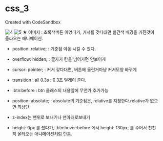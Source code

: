 # css_3
Created with CodeSandbox

![4](https://user-images.githubusercontent.com/37132897/157815186-ff962af2-1fc7-4c79-ba00-cdc425a9a0fe.JPG)
![5](https://user-images.githubusercontent.com/37132897/157815181-fa1b1e2c-fbe1-4b04-ba74-a33b968fddcc.JPG)
★ 이미지 : 초록색버튼 이었다가, 커서를 갖다대면 빨간색 배경을 가진것이 올라오는 애니메이션.

- position: relative; : 기준점 이동 시킬 수 있다.
- overflow: hidden; : 글자가 칸을 넘어가면 안보이게
- cursor: pointer; : 커서 갖다대면, 버튼에 올린거마냥 커서모양 바뀌게
- transition : all 0.3s : 0.3초 딜레이 준다.

- .btn:before : btn 클래스의 내용앞에 무언가 추가가능
- position: absolute; : absolute의 기준점은, relative를 지칭한다.relative가 없으면 최상단
- z-index는 맨위로 보내기나 맨아래로보내기
- height: 0px 를 줬다가, .btn:hover:before 에서 height: 130px; 를 주어서 천천히 올라오는 애니메이션처럼 만듬.
